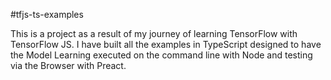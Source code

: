 #tfjs-ts-examples

This is a project as a result of my journey of learning TensorFlow with TensorFlow JS. I have built all the examples in TypeScript designed to have the Model Learning executed on the command line with Node and testing via the Browser with Preact.
